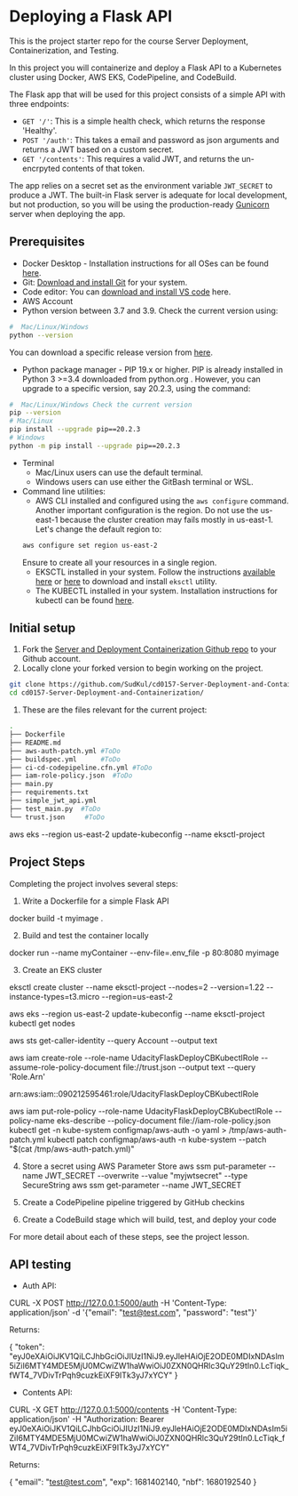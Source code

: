 # Deploying a Flask API

This is the project starter repo for the course Server Deployment, Containerization, and Testing.

In this project you will containerize and deploy a Flask API to a Kubernetes cluster using Docker, AWS EKS, CodePipeline, and CodeBuild.

The Flask app that will be used for this project consists of a simple API with three endpoints:

- `GET '/'`: This is a simple health check, which returns the response 'Healthy'. 
- `POST '/auth'`: This takes a email and password as json arguments and returns a JWT based on a custom secret.
- `GET '/contents'`: This requires a valid JWT, and returns the un-encrpyted contents of that token. 

The app relies on a secret set as the environment variable `JWT_SECRET` to produce a JWT. The built-in Flask server is adequate for local development, but not production, so you will be using the production-ready [Gunicorn](https://gunicorn.org/) server when deploying the app.



## Prerequisites

* Docker Desktop - Installation instructions for all OSes can be found <a href="https://docs.docker.com/install/" target="_blank">here</a>.
* Git: <a href="https://git-scm.com/downloads" target="_blank">Download and install Git</a> for your system. 
* Code editor: You can <a href="https://code.visualstudio.com/download" target="_blank">download and install VS code</a> here.
* AWS Account
* Python version between 3.7 and 3.9. Check the current version using:
```bash
#  Mac/Linux/Windows 
python --version
```
You can download a specific release version from <a href="https://www.python.org/downloads/" target="_blank">here</a>.

* Python package manager - PIP 19.x or higher. PIP is already installed in Python 3 >=3.4 downloaded from python.org . However, you can upgrade to a specific version, say 20.2.3, using the command:
```bash
#  Mac/Linux/Windows Check the current version
pip --version
# Mac/Linux
pip install --upgrade pip==20.2.3
# Windows
python -m pip install --upgrade pip==20.2.3
```
* Terminal
   * Mac/Linux users can use the default terminal.
   * Windows users can use either the GitBash terminal or WSL. 
* Command line utilities:
  * AWS CLI installed and configured using the `aws configure` command. Another important configuration is the region. Do not use the us-east-1 because the cluster creation may fails mostly in us-east-1. Let's change the default region to:
  ```bash
  aws configure set region us-east-2  
  ```
  Ensure to create all your resources in a single region. 
  * EKSCTL installed in your system. Follow the instructions [available here](https://docs.aws.amazon.com/eks/latest/userguide/eksctl.html#installing-eksctl) or <a href="https://eksctl.io/introduction/#installation" target="_blank">here</a> to download and install `eksctl` utility. 
  * The KUBECTL installed in your system. Installation instructions for kubectl can be found <a href="https://kubernetes.io/docs/tasks/tools/install-kubectl/" target="_blank">here</a>. 


## Initial setup

1. Fork the <a href="https://github.com/udacity/cd0157-Server-Deployment-and-Containerization" target="_blank">Server and Deployment Containerization Github repo</a> to your Github account.
1. Locally clone your forked version to begin working on the project.
```bash
git clone https://github.com/SudKul/cd0157-Server-Deployment-and-Containerization.git
cd cd0157-Server-Deployment-and-Containerization/
```
1. These are the files relevant for the current project:
```bash
.
├── Dockerfile 
├── README.md
├── aws-auth-patch.yml #ToDo
├── buildspec.yml      #ToDo
├── ci-cd-codepipeline.cfn.yml #ToDo
├── iam-role-policy.json  #ToDo
├── main.py
├── requirements.txt
├── simple_jwt_api.yml
├── test_main.py  #ToDo
└── trust.json     #ToDo 
```

aws eks --region us-east-2 update-kubeconfig --name eksctl-project
     
## Project Steps

Completing the project involves several steps:

1. Write a Dockerfile for a simple Flask API
<!--- Creating docker image --->
docker build -t myimage .

2. Build and test the container locally
<!--- Running docker image --->
docker run --name myContainer --env-file=.env_file -p 80:8080 myimage

3. Create an EKS cluster
<!--- Creating cluster with name eksctl-project --->
eksctl create cluster --name eksctl-project --nodes=2 --version=1.22 --instance-types=t3.micro --region=us-east-2
<!--- Check node status after completion --->
aws eks --region us-east-2 update-kubeconfig --name eksctl-project
kubectl get nodes
<!--- getting account ID --->
aws sts get-caller-identity --query Account --output text 
<!--- Update trust.json with new account ID --->
<!--- Create the IAM role to deploy on the Kubernetes --->
aws iam create-role --role-name UdacityFlaskDeployCBKubectlRole --assume-role-policy-document file://trust.json --output text --query 'Role.Arn'
<!--- Got this return upon succesful creation: --->
arn:aws:iam::090212595461:role/UdacityFlaskDeployCBKubectlRole

<!--- Attach policy to newly created IAM role --->
aws iam put-role-policy --role-name UdacityFlaskDeployCBKubectlRole --policy-name eks-describe --policy-document file://iam-role-policy.json
kubectl get -n kube-system configmap/aws-auth -o yaml > /tmp/aws-auth-patch.yml
kubectl patch configmap/aws-auth -n kube-system --patch "$(cat /tmp/aws-auth-patch.yml)"

4. Store a secret using AWS Parameter Store
aws ssm put-parameter --name JWT_SECRET --overwrite --value "myjwtsecret" --type SecureString
aws ssm get-parameter --name JWT_SECRET

5. Create a CodePipeline pipeline triggered by GitHub checkins
<!--- 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 --->
6. Create a CodeBuild stage which will build, test, and deploy your code

For more detail about each of these steps, see the project lesson.

## API testing

- Auth API: 

CURL -X POST http://127.0.0.1:5000/auth -H 'Content-Type: application/json' -d '{"email": "test@test.com", "password": "test"}'

Returns:

{
  "token": "eyJ0eXAiOiJKV1QiLCJhbGciOiJIUzI1NiJ9.eyJleHAiOjE2ODE0MDIxNDAsIm5iZiI6MTY4MDE5MjU0MCwiZW1haWwiOiJ0ZXN0QHRlc3QuY29tIn0.LcTiqk_fWT4_7VDivTrPqh9cuzkEiXF9ITk3yJ7xYCY"
}

- Contents API:

CURL -X GET http://127.0.0.1:5000/contents -H 'Content-Type: application/json' -H "Authorization: Bearer eyJ0eXAiOiJKV1QiLCJhbGciOiJIUzI1NiJ9.eyJleHAiOjE2ODE0MDIxNDAsIm5iZiI6MTY4MDE5MjU0MCwiZW1haWwiOiJ0ZXN0QHRlc3QuY29tIn0.LcTiqk_fWT4_7VDivTrPqh9cuzkEiXF9ITk3yJ7xYCY"

Returns:

{
  "email": "test@test.com", 
  "exp": 1681402140, 
  "nbf": 1680192540
}